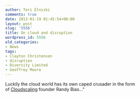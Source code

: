```yaml
---
author: Teri Elniski
comments: true
date: 2013-01-19 01:45:54+00:00
layout: post
slug: '5556'
title: On cloud and disruption
wordpress_id: 5556
old_categories:
- News
tags:
- Clayton Christensen
- disruption
- Diversity Limited
- Geoffrey Moore
---
```


Luckily the cloud world has its own caped crusader in the form of [Cloudscaling](http://www.cloudscaling.com/) founder Randy Bias..."
